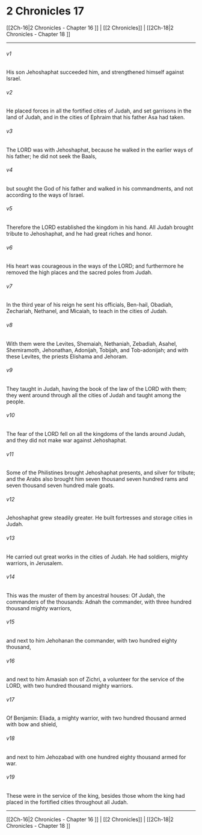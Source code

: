 # 2 Chronicles 17

[[2Ch-16|2 Chronicles - Chapter 16 ]] | [[2 Chronicles]] | [[2Ch-18|2 Chronicles - Chapter 18 ]]
***

###### v1
His son Jehoshaphat succeeded him, and strengthened himself against Israel.
###### v2
He placed forces in all the fortified cities of Judah, and set garrisons in the land of Judah, and in the cities of Ephraim that his father Asa had taken.
###### v3
The LORD was with Jehoshaphat, because he walked in the earlier ways of his father; he did not seek the Baals,
###### v4
but sought the God of his father and walked in his commandments, and not according to the ways of Israel.
###### v5
Therefore the LORD established the kingdom in his hand. All Judah brought tribute to Jehoshaphat, and he had great riches and honor.
###### v6
His heart was courageous in the ways of the LORD; and furthermore he removed the high places and the sacred poles from Judah.
###### v7
In the third year of his reign he sent his officials, Ben-hail, Obadiah, Zechariah, Nethanel, and Micaiah, to teach in the cities of Judah.
###### v8
With them were the Levites, Shemaiah, Nethaniah, Zebadiah, Asahel, Shemiramoth, Jehonathan, Adonijah, Tobijah, and Tob-adonijah; and with these Levites, the priests Elishama and Jehoram.
###### v9
They taught in Judah, having the book of the law of the LORD with them; they went around through all the cities of Judah and taught among the people.
###### v10
The fear of the LORD fell on all the kingdoms of the lands around Judah, and they did not make war against Jehoshaphat.
###### v11
Some of the Philistines brought Jehoshaphat presents, and silver for tribute; and the Arabs also brought him seven thousand seven hundred rams and seven thousand seven hundred male goats.
###### v12
Jehoshaphat grew steadily greater. He built fortresses and storage cities in Judah.
###### v13
He carried out great works in the cities of Judah. He had soldiers, mighty warriors, in Jerusalem.
###### v14
This was the muster of them by ancestral houses: Of Judah, the commanders of the thousands: Adnah the commander, with three hundred thousand mighty warriors,
###### v15
and next to him Jehohanan the commander, with two hundred eighty thousand,
###### v16
and next to him Amasiah son of Zichri, a volunteer for the service of the LORD, with two hundred thousand mighty warriors.
###### v17
Of Benjamin: Eliada, a mighty warrior, with two hundred thousand armed with bow and shield,
###### v18
and next to him Jehozabad with one hundred eighty thousand armed for war.
###### v19
These were in the service of the king, besides those whom the king had placed in the fortified cities throughout all Judah.

***

[[2Ch-16|2 Chronicles - Chapter 16 ]] | [[2 Chronicles]] | [[2Ch-18|2 Chronicles - Chapter 18 ]]
